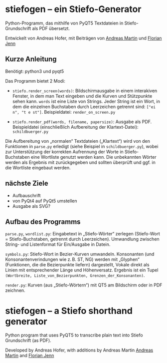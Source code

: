 # stiefogen – ein Stiefo-Generator

Python-Programm, das mithilfe von PyQT5 Textdateien in
Stiefo-Grundschrift als PDF übersetzt.

Entwickelt von Andreas Hofer, mit Beiträgen von [Andreas Martin](https://github.com/AndreasMartin72) und [Florian Jenn](https://github.com/effjot)


## Kurze Anleitung

Benötigt: python3 und pyqt5

Das Programm bietet 2 Modi:

 * `stiefo.render_screen(words)`: Bildschirmausgabe in einem interakiven Fenster,
   in dem man Text eingeben und die Kurven und Stützpunkte sehen kann. `words`
   ist eine Liste von Strings. Jeder String ist ein Wort, in dem die einzelnen
   Buchstaben durch Leerzeichen getrennt sind: `["ei n", "t e st"]`.
   Beispieldatei: `render_on_screen.py`

 * `stiefo.render_pdf(words, filename, papersize)`: Ausgabe als PDF.
   Beispieldatei (einschließlich Aufbereitung der Klartext-Datei): `schildbuerger.py`

Die Aufbereitung von „normalen“ Textdateien („Klartext“) wird von den
Funktionen in `parse.py` erledigt (siehe Beispiel in
`schildbuerger.py`), wobei zur Unterstützung der korrekten Aufrennung
der Worte in Stiefo-Buchstaben eine Wortliste genutzt werden kann. Die
unbekannten Wörter werden als Ergebnis mit zurückgegeben und sollten
überprüft und ggf. in die Wortliste eingebaut werden.


## nächste Ziele

 * Aufbauschrift
 * von PyQt4 auf PyQt5 umstellen
 * Ausgabe als SVG?


## Aufbau des Programms

`parse.py`, `wordlist.py`: Eingabetext in „Stiefo-Wörter“ zerlegen
(Stiefo-Wort = Stiefo-Buchstaben, getrennt durch
Leerzeichen). Umwandlung zwischen String- und Listenformat für
Ein/Ausgabe in Datein.

`symbols.py`: Stiefo-Wort in Bezier-Kurven umwandeln. Konsonanten (und Konsonantenverindungen wie z. B. ST, NG) werden mit „Glyphen“ (Funktionen, die die Bezierpunkte liefern) dargestellt, Vokale direkt als Linien mit entsprechender Länge und Höhenversatz. Ergebnis ist ein Tupel `(Wortbreite, Liste_von_Bezierpunkten, Grenzen_der_Konsonanten)`.

`render.py`: Kurven (aus „Stiefo-Wörtern“) mit QT5 am Bildschirm oder in PDF zeichnen.


# stiefogen – a Stiefo shorthand generator

Python program that uses PyQT5 to transcribe plain text into Stiefo Grundschrift (as PDF).

Developed by Andreas Hofer, with additions by Andreas Martin [Andreas Martin](https://github.com/AndreasMartin72) and [Florian Jenn](https://github.com/effjot)

